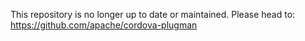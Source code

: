 This repository is no longer up to date or maintained. Please head to: https://github.com/apache/cordova-plugman
